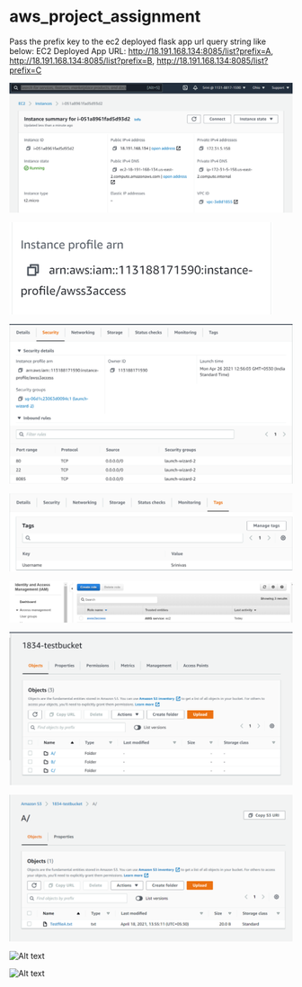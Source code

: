 # aws_project_assignment

Pass the prefix key to the ec2 deployed flask app url query string like below:
EC2 Deployed App URL: http://18.191.168.134:8085/list?prefix=A,  http://18.191.168.134:8085/list?prefix=B,  http://18.191.168.134:8085/list?prefix=C

![Alt text](./Screenshots/EC2_Instance_Details.png?raw=true "EC2_Instance_Details")

![Alt text](./Screenshots/EC2_Instance_IAM_Role_Details.png?raw=true "EC2_Instance_IAM_Role_Details")

![Alt text](./Screenshots/EC2_Instance_Security_Port_Details.png?raw=true "EC2_Instance_Security_Port_Details")

![Alt text](./Screenshots/EC2_Instance_Tag_Details.png?raw=true "EC2_Instance_Tag_Details")

![Alt text](./Screenshots/IAM_role_Details.png?raw=true "IAM_Role_Details")

![Alt text](./Screenshots/AWS_S3_Bucket_Details.png?raw=true "AWS_S3_Bucket_Details")

![Alt text](./Screenshots/AWS_S3_Bucket_FolderA_Details.png?raw=true "AWS_S3_Bucket_FolderA_Details")

![Alt text](./Screenshots/Screenshot(20).png?raw=true "IAM_User_Info")

![Alt text](./Screenshots/Screenshot(21).png?raw=true "Tags_Info")

